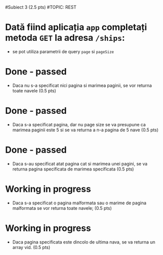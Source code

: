 #Subiect 3 (2.5 pts)
#TOPIC: REST

# Dată fiind aplicația `app` completați metoda `GET` la adresa `/ships`:
- se pot utiliza parametrii de query `page` si `pageSize`

# Done - passed
- Daca nu s-a specificat nici pagina si marimea paginii, se vor returna toate navele (0.5 pts)

# Done - passed
- Daca s-a specificat pagina, dar nu page size se va presupune ca marimea paginii este 5 si se va returna a n-a pagina de 5 nave (0.5 pts)

# Done - passed
- Daca s-au specificat atat pagina cat si marimea unei pagini, se va returna pagina specificata de marimea specificata (0.5 pts)

# Working in progress
- Daca s-a specificat o pagina malformata sau o marime de pagina malformata se vor returna toate navele; (0.5 pts)

# Working in progress
- Daca pagina specificata este dincolo de ultima nava, se va returna un array vid. (0.5 pts)